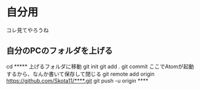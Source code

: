 # 自分用
コレ見てやろうね
## 自分のPCのフォルダを上げる
cd ***** 上げるフォルダに移動
git init 
git add .
git commit ここでAtomが起動するから、なんか書いて保存して閉じる
git remote add origin https://github.com/Skota11/****.git
git push -u origin ****
